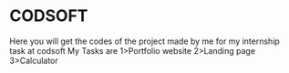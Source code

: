 # CODSOFT
Here you will get the codes of the project made by me for my internship task at codsoft
My Tasks are
1>Portfolio website
2>Landing page
3>Calculator

